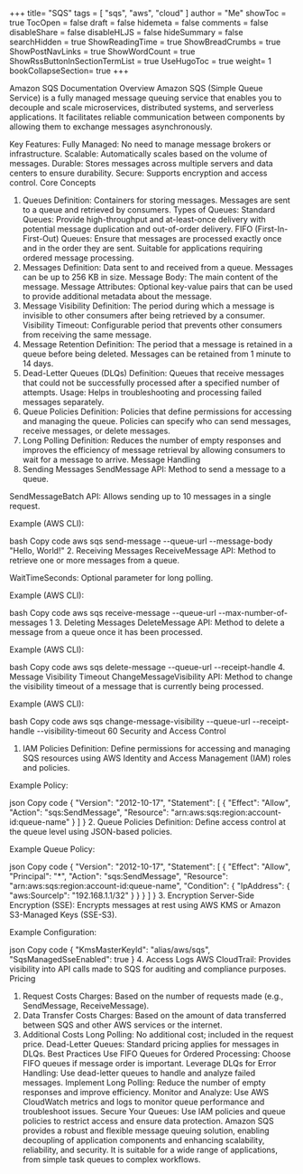 +++
title= "SQS"
tags = [ "sqs", "aws", "cloud" ]
author = "Me"
showToc = true
TocOpen = false
draft = false
hidemeta = false
comments = false
disableShare = false
disableHLJS = false
hideSummary = false
searchHidden = true
ShowReadingTime = true
ShowBreadCrumbs = true
ShowPostNavLinks = true
ShowWordCount = true
ShowRssButtonInSectionTermList = true
UseHugoToc = true
weight= 1
bookCollapseSection= true
+++


Amazon SQS Documentation
Overview
Amazon SQS (Simple Queue Service) is a fully managed message queuing service that enables you to decouple and scale microservices, distributed systems, and serverless applications. It facilitates reliable communication between components by allowing them to exchange messages asynchronously.

Key Features:
Fully Managed: No need to manage message brokers or infrastructure.
Scalable: Automatically scales based on the volume of messages.
Durable: Stores messages across multiple servers and data centers to ensure durability.
Secure: Supports encryption and access control.
Core Concepts
1. Queues
Definition: Containers for storing messages. Messages are sent to a queue and retrieved by consumers.
Types of Queues:
Standard Queues: Provide high-throughput and at-least-once delivery with potential message duplication and out-of-order delivery.
FIFO (First-In-First-Out) Queues: Ensure that messages are processed exactly once and in the order they are sent. Suitable for applications requiring ordered message processing.
2. Messages
Definition: Data sent to and received from a queue. Messages can be up to 256 KB in size.
Message Body: The main content of the message.
Message Attributes: Optional key-value pairs that can be used to provide additional metadata about the message.
3. Message Visibility
Definition: The period during which a message is invisible to other consumers after being retrieved by a consumer.
Visibility Timeout: Configurable period that prevents other consumers from receiving the same message.
4. Message Retention
Definition: The period that a message is retained in a queue before being deleted. Messages can be retained from 1 minute to 14 days.
5. Dead-Letter Queues (DLQs)
Definition: Queues that receive messages that could not be successfully processed after a specified number of attempts.
Usage: Helps in troubleshooting and processing failed messages separately.
6. Queue Policies
Definition: Policies that define permissions for accessing and managing the queue. Policies can specify who can send messages, receive messages, or delete messages.
7. Long Polling
Definition: Reduces the number of empty responses and improves the efficiency of message retrieval by allowing consumers to wait for a message to arrive.
Message Handling
1. Sending Messages
SendMessage API: Method to send a message to a queue.

SendMessageBatch API: Allows sending up to 10 messages in a single request.

Example (AWS CLI):

bash
Copy code
aws sqs send-message --queue-url <queue-url> --message-body "Hello, World!"
2. Receiving Messages
ReceiveMessage API: Method to retrieve one or more messages from a queue.

WaitTimeSeconds: Optional parameter for long polling.

Example (AWS CLI):

bash
Copy code
aws sqs receive-message --queue-url <queue-url> --max-number-of-messages 1
3. Deleting Messages
DeleteMessage API: Method to delete a message from a queue once it has been processed.

Example (AWS CLI):

bash
Copy code
aws sqs delete-message --queue-url <queue-url> --receipt-handle <receipt-handle>
4. Message Visibility Timeout
ChangeMessageVisibility API: Method to change the visibility timeout of a message that is currently being processed.

Example (AWS CLI):

bash
Copy code
aws sqs change-message-visibility --queue-url <queue-url> --receipt-handle <receipt-handle> --visibility-timeout 60
Security and Access Control
1. IAM Policies
Definition: Define permissions for accessing and managing SQS resources using AWS Identity and Access Management (IAM) roles and policies.

Example Policy:

json
Copy code
{
  "Version": "2012-10-17",
  "Statement": [
    {
      "Effect": "Allow",
      "Action": "sqs:SendMessage",
      "Resource": "arn:aws:sqs:region:account-id:queue-name"
    }
  ]
}
2. Queue Policies
Definition: Define access control at the queue level using JSON-based policies.

Example Queue Policy:

json
Copy code
{
  "Version": "2012-10-17",
  "Statement": [
    {
      "Effect": "Allow",
      "Principal": "*",
      "Action": "sqs:SendMessage",
      "Resource": "arn:aws:sqs:region:account-id:queue-name",
      "Condition": {
        "IpAddress": {
          "aws:SourceIp": "192.168.1.1/32"
        }
      }
    }
  ]
}
3. Encryption
Server-Side Encryption (SSE): Encrypts messages at rest using AWS KMS or Amazon S3-Managed Keys (SSE-S3).

Example Configuration:

json
Copy code
{
  "KmsMasterKeyId": "alias/aws/sqs",
  "SqsManagedSseEnabled": true
}
4. Access Logs
AWS CloudTrail: Provides visibility into API calls made to SQS for auditing and compliance purposes.
Pricing
1. Request Costs
Charges: Based on the number of requests made (e.g., SendMessage, ReceiveMessage).
2. Data Transfer Costs
Charges: Based on the amount of data transferred between SQS and other AWS services or the internet.
3. Additional Costs
Long Polling: No additional cost; included in the request price.
Dead-Letter Queues: Standard pricing applies for messages in DLQs.
Best Practices
Use FIFO Queues for Ordered Processing: Choose FIFO queues if message order is important.
Leverage DLQs for Error Handling: Use dead-letter queues to handle and analyze failed messages.
Implement Long Polling: Reduce the number of empty responses and improve efficiency.
Monitor and Analyze: Use AWS CloudWatch metrics and logs to monitor queue performance and troubleshoot issues.
Secure Your Queues: Use IAM policies and queue policies to restrict access and ensure data protection.
Amazon SQS provides a robust and flexible message queuing solution, enabling decoupling of application components and enhancing scalability, reliability, and security. It is suitable for a wide range of applications, from simple task queues to complex workflows.